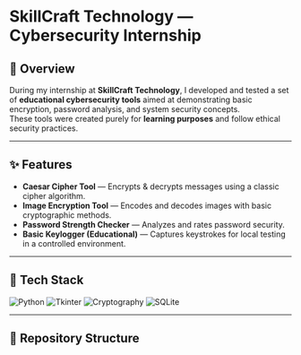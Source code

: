 # SkillCraft Technology — Cybersecurity Internship

## 📌 Overview
During my internship at **SkillCraft Technology**, I developed and tested a set of **educational cybersecurity tools** aimed at demonstrating basic encryption, password analysis, and system security concepts.  
These tools were created purely for **learning purposes** and follow ethical security practices.

---

## ✨ Features
- **Caesar Cipher Tool** — Encrypts & decrypts messages using a classic cipher algorithm.
- **Image Encryption Tool** — Encodes and decodes images with basic cryptographic methods.
- **Password Strength Checker** — Analyzes and rates password security.
- **Basic Keylogger (Educational)** — Captures keystrokes for local testing in a controlled environment.

---

## 🧰 Tech Stack
![Python](https://img.shields.io/badge/Python-blue?logo=python)
![Tkinter](https://img.shields.io/badge/Tkinter-ff69b4)
![Cryptography](https://img.shields.io/badge/Cryptography-8A2BE2)
![SQLite](https://img.shields.io/badge/SQLite-07405e?logo=sqlite)

---

## 📂 Repository Structure




